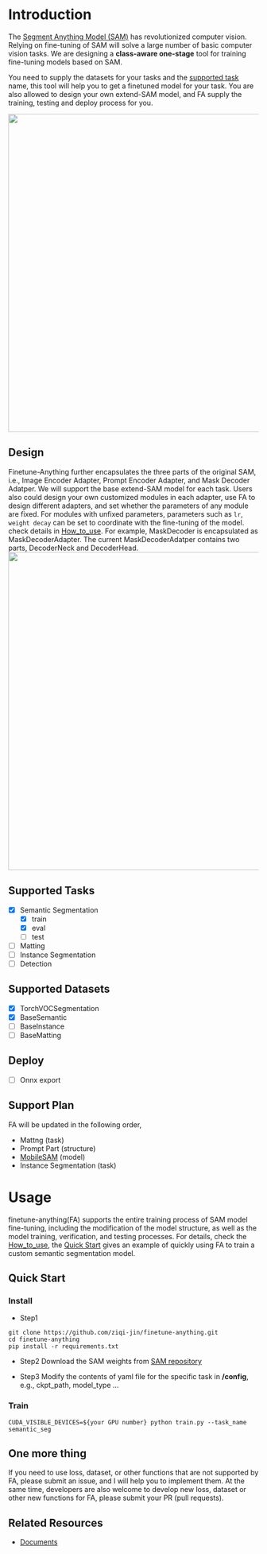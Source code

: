 # Introduction

The [Segment Anything Model (SAM)](https://github.com/facebookresearch/segment-anything) has revolutionized computer vision. Relying on fine-tuning of SAM will solve a large number of basic computer vision tasks. We are designing a **class-aware one-stage** tool for training fine-tuning models based on SAM. 

You need to supply the datasets for your tasks and the [supported task](#Supported-Tasks) name, this tool will help you to get a finetuned model for your task. You are also allowed to design your own extend-SAM model, and FA supply the training, testing and deploy process for you.

<img width="640" src="https://user-images.githubusercontent.com/67993288/230864865-db8810fd-9f0c-4f3e-81b1-8753b5121d03.png">

## Design
Finetune-Anything further encapsulates the three parts of the original SAM, i.e., Image Encoder Adapter, Prompt Encoder Adapter, and Mask Decoder Adatper. We will support the base extend-SAM model for each task. Users also could design your own customized modules in each adapter, use FA to design different adapters, and set whether the parameters of any module are fixed. For modules with unfixed parameters, parameters such as `lr`, `weight decay` can be set to coordinate with the fine-tuning of the model.
check details in [How_to_use](https://github.com/ziqi-jin/finetune-anything/blob/main/how_to_use_finetune_anything.md).
For example, MaskDecoder is encapsulated as MaskDecoderAdapter. The current MaskDecoderAdatper contains two parts, DecoderNeck and DecoderHead.
<img width="640" src="https://user-images.githubusercontent.com/67993288/244574810-db9a50ad-4082-4647-8b91-7a261f5aad40.svg">

## Supported Tasks
- [x] Semantic Segmentation
    - [x] train
    - [x] eval
    - [ ] test
- [ ] Matting
- [ ] Instance Segmentation
- [ ] Detection 
## Supported Datasets
- [x] TorchVOCSegmentation
- [x] BaseSemantic
- [ ] BaseInstance
- [ ] BaseMatting

## Deploy
- [ ] Onnx export

## Support Plan
FA will be updated in the following order,

- Mattng (task)
- Prompt Part (structure)
- [MobileSAM](https://github.com/ChaoningZhang/MobileSAM) (model)
- Instance Segmentation (task)

# Usage
finetune-anything(FA) supports the entire training process of SAM model fine-tuning, including the modification of the model structure, as well as the model training, verification, and testing processes. For details, check the [How_to_use](https://github.com/ziqi-jin/finetune-anything/blob/main/how_to_use_finetune_anything.md), the [Quick Start](#Quick-Start) gives an example of quickly using FA to train a custom semantic segmentation model.
## Quick Start
### Install
- Step1
```
git clone https://github.com/ziqi-jin/finetune-anything.git
cd finetune-anything
pip install -r requirements.txt
```
- Step2
Download the SAM weights from [SAM repository](https://github.com/facebookresearch/segment-anything#model-checkpoints)

- Step3
Modify the contents of yaml file for the specific task in **/config**, e.g., ckpt_path, model_type ...

### Train
```
CUDA_VISIBLE_DEVICES=${your GPU number} python train.py --task_name semantic_seg
```

## One more thing

If you need to use loss, dataset, or other functions that are not supported by FA, please submit an issue, and I will help you to implement them. At the same time, developers are also welcome to develop new loss, dataset or other new functions for FA, please submit your PR (pull requests).

## Related Resources

- [Documents](https://github.com/ziqi-jin/finetune-anything/blob/main/how_to_use_finetune_anything.md)

